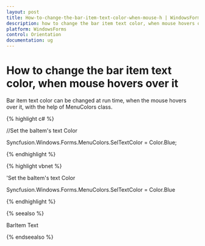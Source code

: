 ```yaml
---
layout: post
title: How-to-change-the-bar-item-text-color-when-mouse-h | WindowsForms | Syncfusion
description: how to change the bar item text color, when mouse hovers over it
platform: WindowsForms
control: Orientation
documentation: ug
---
```


# How to change the bar item text color, when mouse hovers over it

Bar item text color can be changed at run time, when the mouse hovers over it, with the help of MenuColors class.

{% highlight c# %}

//Set the baItem's text Color

Syncfusion.Windows.Forms.MenuColors.SelTextColor = Color.Blue;

{% endhighlight %}

{% highlight vbnet %}


'Set the baItem's text Color

Syncfusion.Windows.Forms.MenuColors.SelTextColor = Color.Blue

{% endhighlight %}

{% seealso %}

BarItem Text

{% endseealso %}